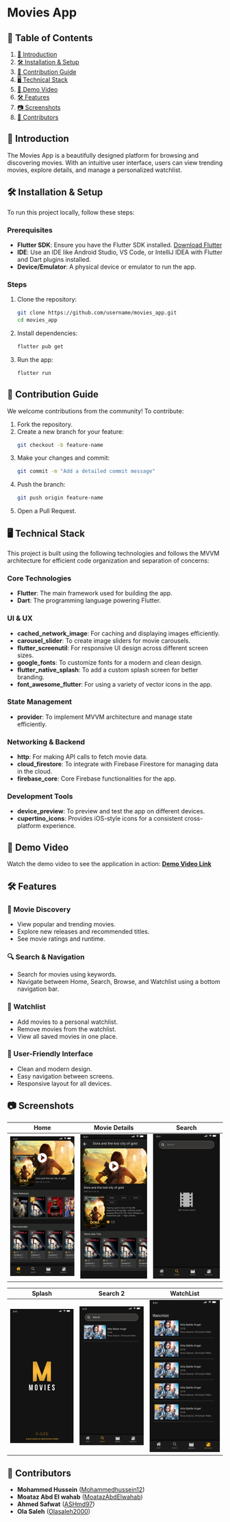# Movies App

## 📑 Table of Contents
1. [🚀 Introduction](#-introduction)
2. [🛠 Installation & Setup](#-installation--setup)
3. [🤝 Contribution Guide](#-contribution-guide)
4. [🖥️ Technical Stack](#️-technical-stack)
5. [🎥 Demo Video](#-demo-video)
6. [🛠 Features](#-features)
7. [📷 Screenshots](#-screenshots)
8. [👥 Contributors](#-contributors)

## 🚀 Introduction
The Movies App is a beautifully designed platform for browsing and discovering movies. With an intuitive user interface, users can view trending movies, explore details, and manage a personalized watchlist.

## 🛠 Installation & Setup

To run this project locally, follow these steps:

### Prerequisites
- **Flutter SDK**: Ensure you have the Flutter SDK installed. [Download Flutter](https://flutter.dev/docs/get-started/install)
- **IDE**: Use an IDE like Android Studio, VS Code, or IntelliJ IDEA with Flutter and Dart plugins installed.
- **Device/Emulator**: A physical device or emulator to run the app.

### Steps
1. Clone the repository:
   ```bash
   git clone https://github.com/username/movies_app.git
   cd movies_app
   ```

2. Install dependencies:
   ```bash
   flutter pub get
   ```

3. Run the app:
   ```bash
   flutter run
   ```

## 🤝 Contribution Guide
We welcome contributions from the community! To contribute:

1. Fork the repository.
2. Create a new branch for your feature:
   ```bash
   git checkout -b feature-name
   ```
3. Make your changes and commit:
   ```bash
   git commit -m "Add a detailed commit message"
   ```
4. Push the branch:
   ```bash
   git push origin feature-name
   ```
5. Open a Pull Request.

## 🖥️ Technical Stack
This project is built using the following technologies and follows the MVVM architecture for efficient code organization and separation of concerns:

### **Core Technologies**
- **Flutter**: The main framework used for building the app.
- **Dart**: The programming language powering Flutter.

### **UI & UX**
- **cached_network_image**: For caching and displaying images efficiently.
- **carousel_slider**: To create image sliders for movie carousels.
- **flutter_screenutil**: For responsive UI design across different screen sizes.
- **google_fonts**: To customize fonts for a modern and clean design.
- **flutter_native_splash**: To add a custom splash screen for better branding.
- **font_awesome_flutter**: For using a variety of vector icons in the app.

### **State Management**
- **provider**: To implement MVVM architecture and manage state efficiently.

### **Networking & Backend**
- **http**: For making API calls to fetch movie data.
- **cloud_firestore**: To integrate with Firebase Firestore for managing data in the cloud.
- **firebase_core**: Core Firebase functionalities for the app.

### **Development Tools**
- **device_preview**: To preview and test the app on different devices.
- **cupertino_icons**: Provides iOS-style icons for a consistent cross-platform experience.

## 🎥 Demo Video
Watch the demo video to see the application in action:
**[Demo Video Link](https://drive.google.com/file/d/1zQ1obTvWfSa_Ozw4Tgppof-D9b-VMKiN/view?usp=drive_link)**


## 🛠 Features
### 🎥 Movie Discovery
- View popular and trending movies.
- Explore new releases and recommended titles.
- See movie ratings and runtime.

### 🔍 Search & Navigation
- Search for movies using keywords.
- Navigate between Home, Search, Browse, and Watchlist using a bottom navigation bar.

### 📝 Watchlist
- Add movies to a personal watchlist.
- Remove movies from the watchlist.
- View all saved movies in one place.

### 💫 User-Friendly Interface
- Clean and modern design.
- Easy navigation between screens.
- Responsive layout for all devices.

## 📷 Screenshots
| Home | Movie Details | Search |
|------------------------------|------------------------------|-----------------------------|
| ![Home Screenshot](assets/screenshots/home.png) | ![Movie Details Screenshot](assets/screenshots/movie_details.png) | ![Search Screenshot](assets/screenshots/search1.png) |

| Splash | Search 2 | WatchList                                                |
|------------------------------|------------------------------|----------------------------------------------------------|
| ![Splash Screenshot](assets/screenshots/splash.png) | ![Search 2 Screenshot](assets/screenshots/search2.png) | ![Wishlist Screenshot](assets/screenshots/Watchlist.png) |

## 👥 Contributors
- **Mohammed Hussein** ([Mohammedhussein12](https://github.com/Mohammedhussein12))
- **Moataz Abd El wahab** ([MoatazAbdElwahab](https://github.com/MoatazAbdElwhab))
- **Ahmed Safwat** ([ASHmd97](https://github.com/ASHmd97))
- **Ola Saleh** ([Olasaleh2000](https://github.com/Olasaleh2000))

